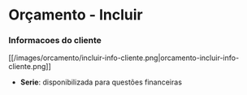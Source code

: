 # Orçamento - Incluir

### Informacoes do cliente

[[/images/orcamento/incluir-info-cliente.png|orcamento-incluir-info-cliente.png]]

* **Serie**: disponibilizada para questões financeiras
